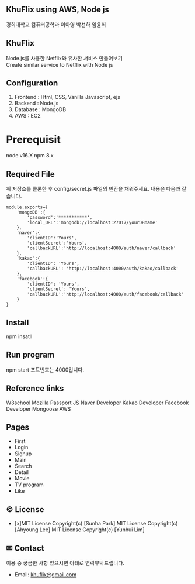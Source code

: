 ## KhuFlix using AWS, Node js
경희대학교 컴퓨터공학과 이아영 박선하 임윤희

## KhuFlix
Node.js를 사용한 Netflix와 유사한 서비스 만들어보기<br>
Create similar service to Netflix with Node js

## Configuration
1. Frontend : Html, CSS, Vanilla Javascript, ejs
2. Backend : Node.js
3. Database : MongoDB
4. AWS : EC2

# Prerequisit
node v16.X
npm 8.x

## Required File
위 저장소를 클론한 후 config/secret.js 파일의 빈칸을 채워주세요. 내용은 다음과 같습니다.
```
module.exports={
    'mongoDB':{
        'password':'***********',
        'local_URL':'mongodb://localhost:27017/yourDBname'
    },
    'naver':{
        'clientID':'Yours',
        'clientSecret':'Yours',
        'callbackURL':'http://localhost:4000/auth/naver/callback'
    },
    'kakao':{
        'clientID': 'Yours',
        'callbackURL': 'http://localhost:4000/auth/kakao/callback'
    },
    'facebook':{
        'clientID': 'Yours',
        'clientSecret': 'Yours',
        'callbackURL':'http://localhost:4000/auth/facebook/callback'
    }
}
```


## Install
npm insatll

## Run program
npm start
포트번호는 4000입니다.

## Reference links
W3school
Mozilla
Passport JS
Naver Developer
Kakao Developer
Facebook Developer
Mongoose
AWS

## Pages
- First
- Login
- Signup
- Main
- Search
- Detail
- Movie
- TV program
- Like

## © License
- [x]MIT License Copyright(c) [Sunha Park]
MIT License Copyright(c) [Ahyoung Lee]
MIT License Copyright(c) [Yunhui Lim]

## ✉ Contact
이용 중 궁금한 사항 있으시면 아래로 연락부탁드립니다.
- Email: khuflix@gmail.com